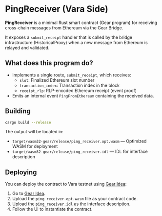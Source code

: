 # PingReceiver (Vara Side)

**PingReceiver** is a minimal Rust smart contract (Gear program) for receiving cross-chain messages from Ethereum via the Gear Bridge.

It exposes a `submit_receipt` handler that is called by the bridge infrastructure (HistoricalProxy) when a new message from Ethereum is relayed and validated.

## What does this program do?

- Implements a single route, `submit_receipt`, which receives:
    - `slot`: Finalized Ethereum slot number
    - `transaction_index`: Transaction index in the block
    - `receipt_rlp`: RLP-encoded Ethereum receipt (event proof)
- Emits an internal event `PingFromEthereum` containing the received data.

## Building
```sh
cargo build --release
```

The output will be located in:

- `target/wasm32-gear/release/ping_receiver.opt.wasm` — Optimized WASM for deployment
- `target/wasm32-gear/release/ping_receiver.idl` — IDL for interface description

## Deploying

You can deploy the contract to Vara testnet using [Gear Idea](https://idea.gear-tech.io/):

1. Go to [Gear Idea](https://idea.gear-tech.io/).
2. Upload the `ping_receiver.opt.wasm` file as your contract code.
3. Upload the `ping_receiver.idl` as the interface description.
4. Follow the UI to instantiate the contract.